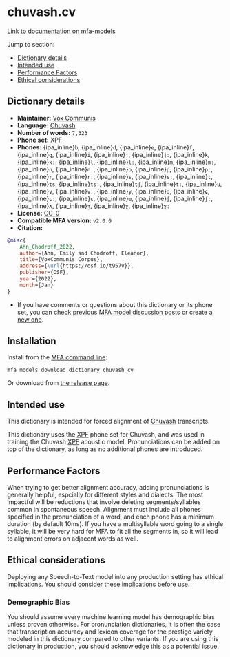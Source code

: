 
# chuvash.cv

[Link to documentation on mfa-models](https://mfa-models.readthedocs.io/en/main/dictionary/chuvash_cv.html)

Jump to section:

- [Dictionary details](#dictionary-details)
- [Intended use](#intended-use)
- [Performance Factors](#performance-factors)
- [Ethical considerations](#ethical-considerations)

## Dictionary details

- **Maintainer:** [Vox Communis](https://osf.io/t957v/)
- **Language:** [Chuvash](https://en.wikipedia.org/wiki/Chuvash_language)
- **Number of words:** `7,323`
- **Phone set:** [XPF](https://github.com/CohenPr-XPF/XPF)
- **Phones:** {ipa_inline}`b`, {ipa_inline}`d`, {ipa_inline}`e`, {ipa_inline}`f`, {ipa_inline}`g`, {ipa_inline}`i`, {ipa_inline}`j`, {ipa_inline}`jː`, {ipa_inline}`k`, {ipa_inline}`kː`, {ipa_inline}`l`, {ipa_inline}`lː`, {ipa_inline}`m`, {ipa_inline}`mː`, {ipa_inline}`n`, {ipa_inline}`nː`, {ipa_inline}`o`, {ipa_inline}`p`, {ipa_inline}`pː`, {ipa_inline}`r`, {ipa_inline}`rː`, {ipa_inline}`s`, {ipa_inline}`sː`, {ipa_inline}`t`, {ipa_inline}`ts`, {ipa_inline}`tsː`, {ipa_inline}`tʃ`, {ipa_inline}`tː`, {ipa_inline}`u`, {ipa_inline}`v`, {ipa_inline}`vː`, {ipa_inline}`y`, {ipa_inline}`ɑ`, {ipa_inline}`ɕ`, {ipa_inline}`ɕː`, {ipa_inline}`ɛ`, {ipa_inline}`ɯ`, {ipa_inline}`ʃ`, {ipa_inline}`ʃː`, {ipa_inline}`ʌ`, {ipa_inline}`ʒ`, {ipa_inline}`χ`, {ipa_inline}`χː`
- **License:** [CC-0](https://creativecommons.org/publicdomain/zero/1.0/)
- **Compatible MFA version:** `v2.0.0`
- **Citation:**

```bibtex
@misc{
	Ahn_Chodroff_2022,
	author={Ahn, Emily and Chodroff, Eleanor},
	title={VoxCommunis Corpus},
	address={\url{https://osf.io/t957v}},
	publisher={OSF},
	year={2022},
	month={Jan}
}
```

- If you have comments or questions about this dictionary or its phone set, you can check [previous MFA model discussion posts](https://github.com/MontrealCorpusTools/mfa-models/discussions?discussions_q=Chuvash+CV+dictionary+v2.0.0) or create [a new one](https://github.com/MontrealCorpusTools/mfa-models/discussions/new).

## Installation

Install from the [MFA command line](https://montreal-forced-aligner.readthedocs.io/en/latest/user_guide/models/index.html):

```
mfa models download dictionary chuvash_cv
```

Or download from [the release page](https://github.com/MontrealCorpusTools/mfa-models/releases/tag/dictionary-chuvash_cv-v2.0.0).

## Intended use

This dictionary is intended for forced alignment of [Chuvash](https://en.wikipedia.org/wiki/Chuvash_language) transcripts.

This dictionary uses the [XPF](https://github.com/CohenPr-XPF/XPF) phone set for Chuvash, and was used in training the Chuvash [XPF](https://github.com/CohenPr-XPF/XPF) acoustic model.
Pronunciations can be added on top of the dictionary, as long as no additional phones are introduced.

## Performance Factors

When trying to get better alignment accuracy, adding pronunciations is generally helpful, espcially for different styles and dialects.  The most impactful will be reductions that
involve deleting segments/syllables common in spontaneous speech.  Alignment must include all phones specified in the pronunciation of a word, and each phone has
a minimum duration (by default 10ms). If you have a multisyllable word going to a single syllable, it will be very hard for MFA to fit all the segments in,
so it will lead to alignment errors on adjacent words as well.

## Ethical considerations

Deploying any Speech-to-Text model into any production setting has ethical implications. You should consider these implications before use.

### Demographic Bias

You should assume every machine learning model has demographic bias unless proven otherwise.
For pronunciation dictionaries, it is often the case that transcription accuracy and lexicon coverage for the prestige variety modeled in this dictionary compared to other variants.
If you are using this dictionary in production, you should acknowledge this as a potential issue.
